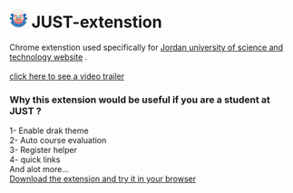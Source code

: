   #  <img src="/icons/128.png" alt="JUST-extension-Logo" style="width:32px;"> JUST-extenstion

Chrome extenstion used specifically for [Jordan university of science and technology website](https://services.just.edu.jo/stuservices/login.aspx) .<br><br>
<a href="https://twitter.com/i/status/1626635494212632602">click here to see a video trailer </a>
<h3>Why this extension would be useful if you are a student at JUST ?</h3>
1- Enable drak theme  <br>
2- Auto course evaluation<br>
3- Register helper<br>
4- quick links<br>
And alot more...<br>
<a href="https://chrome.google.com/webstore/detail/just-extension/ckpjnaimhgfdngbhcojbmlmnncdmenef">
Download the extension and try it in your browser </a>

